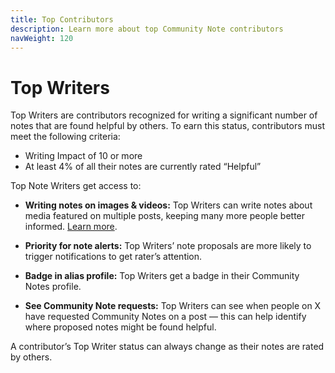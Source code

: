 ```yaml
---
title: Top Contributors
description: Learn more about top Community Note contributors
navWeight: 120
---
```

# Top Writers

Top Writers are contributors recognized for writing a significant number of notes that are found helpful by others. To earn this status, contributors must meet the following criteria:

- Writing Impact of 10 or more
- At least 4% of all their notes are currently rated “Helpful”

Top Note Writers get access to:

* **Writing notes on images & videos:** Top Writers can write notes about media featured on multiple posts, keeping many more people better informed. [Learn more](./notes-on-media.md).

* **Priority for note alerts:** Top Writers’ note proposals are more likely to trigger notifications to get rater’s attention.

* **Badge in alias profile:** Top Writers get a badge in their Community Notes profile.

* **See Community Note requests:** Top Writers can see when people on X have requested Community Notes on a post — this can help identify where proposed notes might be found helpful.

A contributor’s Top Writer status can always change as their notes are rated by others.
